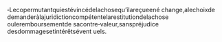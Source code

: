 ‐Lecopermutantquiestévincédelachosequ’ilareçueené change,alechoixde demanderàlajuridictioncompétentelarestitutiondelachose ouleremboursementde sacontre‐valeur,sanspréjudice desdommagesetintérêtsévent uels.